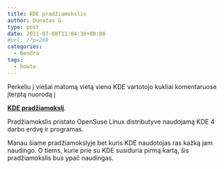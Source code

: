 ```yaml
---
title: KDE pradžiamokslis
author: Donatas G.
type: post
date: 2011-07-08T11:04:36+00:00
#url: /?p=269
categories:
  - Bendra
tags:
  - howto
---
```

Perkeliu į viešai matomą vietą vieno KDE vartotojo kukliai komentaruose įterptą nuorodą į 

**[KDE pradžiamokslį][1]**. 

Pradžiamokslis pristato OpenSuse Linux distributyve naudojamą KDE 4 darbo erdvę ir programas.

Manau šiame pradžiamokslyje bet kuris KDE naudotojas ras kažką jam naudingo. O tiems, kurie prie su KDE susiduria pirmą kartą, šis pradžiamokslis bus ypač naudingas.

 [1]: http://ftp.akl.lt/users/embar/Dokumentacija/art.kdequick.html